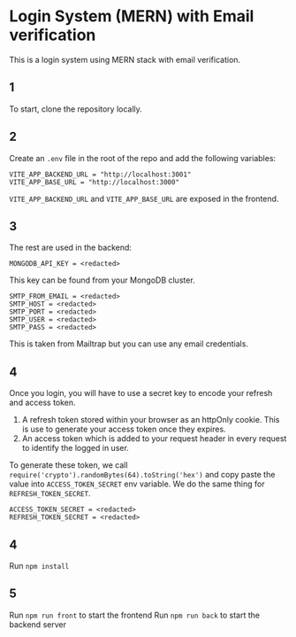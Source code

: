 
# Login System (MERN) with Email verification
This is a login system using MERN stack with email verification. 
## 1 
To start, clone the repository locally.
## 2

Create an `.env` file in the root of the repo and add the following variables:

```
VITE_APP_BACKEND_URL = "http://localhost:3001"
VITE_APP_BASE_URL = "http://localhost:3000"
```

`VITE_APP_BACKEND_URL` and `VITE_APP_BASE_URL` are exposed in the frontend.
## 3
The rest are used in the backend:

```
MONGODB_API_KEY = <redacted>
```

This key can be found from your MongoDB cluster.

```
SMTP_FROM_EMAIL = <redacted>        
SMTP_HOST = <redacted>
SMTP_PORT = <redacted>
SMTP_USER = <redacted>
SMTP_PASS = <redacted>
```

This is taken from Mailtrap but you can use any email credentials.

## 4 
Once you login, you will have to use a secret key to encode your refresh and access token. 

1. A refresh token stored within your browser as an httpOnly cookie. This is use to generate your access token once they expires.
2. An access token which is added to your request header in every request to identify the logged in user.

To generate these token, we call `require('crypto').randomBytes(64).toString('hex')` and copy paste the value into `ACCESS_TOKEN_SECRET` env variable. We do the same thing for `REFRESH_TOKEN_SECRET`.

```
ACCESS_TOKEN_SECRET = <redacted>
REFRESH_TOKEN_SECRET = <redacted>
```

## 4
Run `npm install`
## 5
Run `npm run front` to start the frontend 
Run `npm run back` to start the backend server

